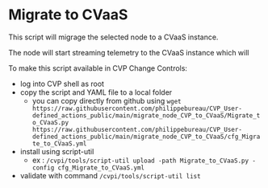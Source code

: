 # Migrate to CVaaS

This script will migrage the selected node to a CVaaS instance.

The node will start streaming telemetry to the CVaaS instance which will 

To make this script available in CVP Change Controls:

* log into CVP shell as root
* copy the script and YAML file to a local folder 
    * you can copy directly from github using `wget https://raw.githubusercontent.com/philippebureau/CVP_User-defined_actions_public/main/migrate_node_CVP_to_CVaaS/Migrate_to_CVaaS.py https://raw.githubusercontent.com/philippebureau/CVP_User-defined_actions_public/main/migrate_node_CVP_to_CVaaS/cfg_Migrate_to_CVaaS.yml`
* install using script-util 
    * ex : `/cvpi/tools/script-util upload -path Migrate_to_CVaaS.py -config cfg_Migrate_to_CVaaS.yml`
* validate with command `/cvpi/tools/script-util list`